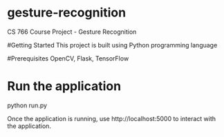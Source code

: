 # gesture-recognition
CS 766 Course Project - Gesture Recognition

#Getting Started
This project is built using Python programming language

#Prerequisites
OpenCV, Flask, TensorFlow

# Run the application
python run.py 

Once the application is running, use http://localhost:5000 to interact with the application.


